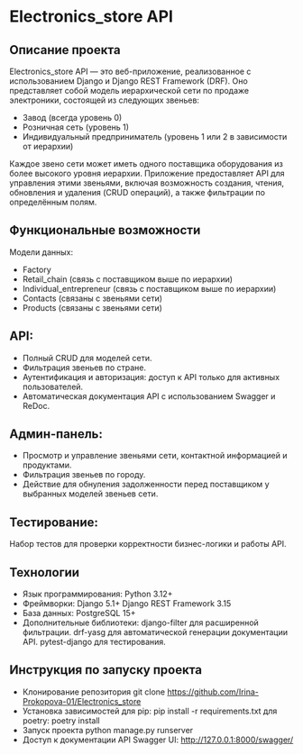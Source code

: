 # Electronics_store API
## Описание проекта

Electronics_store API — это веб-приложение, реализованное с использованием Django и Django REST Framework (DRF). 
Оно представляет собой модель иерархической сети по продаже электроники, состоящей из следующих звеньев:
* Завод (всегда уровень 0)
* Розничная сеть (уровень 1)
* Индивидуальный предприниматель (уровень 1 или 2 в зависимости от иерархии)

Каждое звено сети может иметь одного поставщика оборудования из более высокого уровня иерархии. 
Приложение предоставляет API для управления этими звеньями, включая возможность создания, чтения, обновления и удаления (CRUD операций), 
а также фильтрации по определённым полям.

## Функциональные возможности
Модели данных:
* Factory
* Retail_chain (связь с поставщиком выше по иерархии)
* Individual_entrepreneur (связь с поставщиком выше по иерархии)
* Contacts (связаны с звеньями сети)
* Products (связаны с звеньями сети)

## API:
* Полный CRUD для моделей сети.
* Фильтрация звеньев по стране.
* Аутентификация и авторизация: доступ к API только для активных пользователей.
* Автоматическая документация API с использованием Swagger и ReDoc.

## Админ-панель:
* Просмотр и управление звеньями сети, контактной информацией и продуктами.
* Фильтрация звеньев по городу.
* Действие для обнуления задолженности перед поставщиком у выбранных моделей звеньев сети.

## Тестирование:
Набор тестов для проверки корректности бизнес-логики и работы API.

## Технологии
* Язык программирования: 
  Python 3.12+
* Фреймворки:
  Django 5.1+
  Django REST Framework 3.15
* База данных: PostgreSQL 15+
* Дополнительные библиотеки:
  django-filter для расширенной фильтрации.
  drf-yasg для автоматической генерации документации API.
  pytest-django для тестирования.

## Инструкция по запуску проекта
* Клонирование репозитория
 git clone https://github.com/Irina-Prokopova-01/Electronics_store
* Установка зависимостей
 для pip: pip install -r requirements.txt
 для poetry: poetry install
* Запуск проекта
 python manage.py runserver
* Доступ к документации API
 Swagger UI: http://127.0.0.1:8000/swagger/